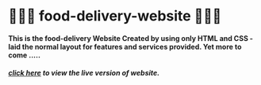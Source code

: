 # 🍔🍟🥞 food-delivery-website 🍔🍟🌭
#### This is the food-delivery Website Created by using only HTML and CSS - laid the normal layout for features and services provided. Yet more to come .....
##### [click here](https://food-at-door.netlify.app) to view the live version of website.
